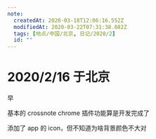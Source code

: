 ```yaml
---
note:
  createdAt: 2020-03-18T12:06:16.552Z
  modifiedAt: 2020-03-22T07:31:38.082Z
  tags: [地点/中国/北京, 日记/2020/2]
  id: ""
---
```


# 2020/2/16 于北京

<!-- @timer "date":"Sun Feb 16 2020 09:37:00 GMT+0800 (CST) -->

早

<!-- @timer "date":"Sun Feb 16 2020 16:05:45 GMT+0800 (CST)","duration":"about 6 hours -->

基本的 crossnote chrome 插件功能算是开发完成了

<!-- @timer "date":"Sun Feb 16 2020 18:28:46 GMT+0800 (CST)","duration":"about 2 hours -->

添加了 app 的 icon，但不知道为啥背景颜色不大对
